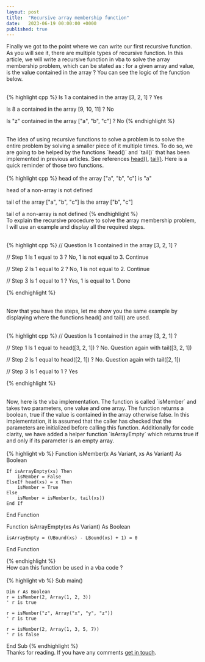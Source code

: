 ```yaml
---
layout: post
title:  "Recursive array membership function"
date:   2023-06-19 00:00:00 +0000
published: true
---
```

Finally we got to the point where we can write our first recursive function. As you will see it, there are multiple types of recursive function. In this article, we will write a recursive function in vba to solve the array membership problem, which can be stated as : for a given array and value, is the value contained in the array ? You can see the logic of the function below.
<br/><br/>

{% highlight cpp %}
Is 1 a contained in the array [3, 2, 1] ? Yes

Is 8 a contained in the array [9, 10, 11] ? No

Is "z" contained in the array ["a", "b", "c"] ? No
{% endhighlight %}

<br/>
 The idea of using recursive functions to solve a problem is to solve the entire problem by solving a smaller piece of it multiple times. To do so, we are going to be helped by the functions `head()` and `tail()` that has been implemented in previous articles. See references <a href="http://localhost:4000/2023/05/29/function-head-over-a-vba-array.html">head()</a>,&nbsp;<a href="http://localhost:4000/2023/06/05/function-tail-over-a-vba-array.html">tail()</a>. Here is a quick reminder of those two functions.
<br/><br/>
{% highlight cpp %}
head of the array ["a", "b", "c"] is "a"

head of a non-array is not defined

tail of the array ["a", "b", "c"] is the array ["b", "c"]

tail of a non-array is not defined
{% endhighlight %}
<br/>
 To explain the recursive procedure to solve the array membership problem, I will use an example and display all the required steps.
<br/><br/>

{% highlight cpp %}
// Question
Is 1 contained in the array [3, 2, 1] ?

// Step 1
Is 1 equal to 3 ? No, 1 is not equal to 3. Continue

// Step 2
Is 1 equal to 2 ? No, 1 is not equal to 2. Continue

// Step 3
Is 1 equal to 1 ? Yes, 1 is equal to 1. Done

{% endhighlight %}

<br/>
Now that you have the steps, let me show you the same example by displaying where the functions head() and tail() are used.
<br/><br/>

{% highlight cpp %}
// Question
Is 1 contained in the array [3, 2, 1] ?

// Step 1
Is 1 equal to head([3, 2, 1]) ? No. Question again with tail([3, 2, 1])

// Step 2
Is 1 equal to head([2, 1]) ? No. Question again with tail([2, 1])

// Step 3
Is 1 equal to 1 ? Yes

{% endhighlight %}

<br/>
Now, here is the vba implementation. The function is called `isMember` and takes two parameters, one value and one array. The function returns a boolean, true if the value is contained in the array otherwise false. In this implementation, it is assumed that the caller has checked that the parameters are initialized before calling this function. Additionally for code clarity, we have added a helper function `isArrayEmpty` which returns true if and only if its parameter is an empty array.
<br/><br/>
{% highlight vb %}
Function isMember(x As Variant, xs As Variant) As Boolean

    If isArrayEmpty(xs) Then
        isMember = False
    ElseIf head(xs) = x Then
        isMember = True
    Else
        isMember = isMember(x, tail(xs))
    End If

End Function

Function isArrayEmpty(xs As Variant) As Boolean

    isArrayEmpty = (UBound(xs) - LBound(xs) + 1) = 0

End Function

{% endhighlight %}
<br/>
How can this function be used in a vba code ?
<br/><br/>
{% highlight vb %}
Sub main()

    Dim r As Boolean
    r = isMember(2, Array(1, 2, 3))
    ' r is true

    r = isMember("z", Array("x", "y", "z"))
    ' r is true

    r = isMember(2, Array(1, 3, 5, 7))
    ' r is false

End Sub
{% endhighlight %}
<br/>
Thanks for reading. If you have any comments <a href="mailto:hello@assadnavi.ch">get in touch</a>.